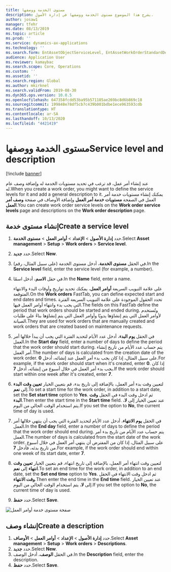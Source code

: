 ```yaml
---
title: مستوى الخدمة ووصفها
description: يشرح هذا الموضوع مستوى الخدمة ووصفها في إدارة الأصول.
author: josaw1
manager: tfehr
ms.date: 08/13/2019
ms.topic: article
ms.prod: ''
ms.service: dynamics-ax-applications
ms.technology: ''
ms.search.form: EntAssetObjectServiceLevel, EntAssetWorkOrderStandardDescription, EntAssetWorkOrderServiceLevel, EntAssetServiceLevelLookup
audience: Application User
ms.reviewer: kamaybac
ms.search.scope: Core, Operations
ms.custom: ''
ms.assetid: ''
ms.search.region: Global
ms.author: mkirknel
ms.search.validFrom: 2019-08-30
ms.dyn365.ops.version: 10.0.5
ms.openlocfilehash: 647358fcdd53ba95b571185ae269bc8d6b869c18
ms.sourcegitcommit: 199848e78df5cb7c439b001bdbe1ece963593cdb
ms.translationtype: HT
ms.contentlocale: ar-SA
ms.lasthandoff: 10/13/2020
ms.locfileid: "4421419"
---
```

# <a name="service-level-and-description"></a><span data-ttu-id="c4358-103">مستوى الخدمة ووصفها</span><span class="sxs-lookup"><span data-stu-id="c4358-103">Service level and description</span></span>

[!include [banner](../../includes/banner.md)]

 

<span data-ttu-id="c4358-104">عند إنشاء أمر عمل، قد ترغب في تحديد مستويات الخدمة له وإضافة وصف عام له.</span><span class="sxs-lookup"><span data-stu-id="c4358-104">When you create a work order, you might want to define the service levels for it and add a general description to it.</span></span> <span data-ttu-id="c4358-105">يمكنك إنشاء مستويات خدمة أمر العمل في الصفحة **مستويات خدمة أمر العمل** وإضافة الأوصاف في صفحة **وصف أمر العمل**.</span><span class="sxs-lookup"><span data-stu-id="c4358-105">You can create work order service levels on the **Work order service levels** page and descriptions on the **Work order description** page.</span></span>

## <a name="create-a-service-level"></a><span data-ttu-id="c4358-106">إنشاء مستوى خدمة</span><span class="sxs-lookup"><span data-stu-id="c4358-106">Create a service level</span></span>

1. <span data-ttu-id="c4358-107">حدد **إدارة الأصول** \> **الإعداد** \> **أوامر العمل** \> **مستوى الخدمة**.</span><span class="sxs-lookup"><span data-stu-id="c4358-107">Select **Asset management** \> **Setup** \> **Work orders** \> **Service level**.</span></span>
2. <span data-ttu-id="c4358-108">حدد **جديد**.</span><span class="sxs-lookup"><span data-stu-id="c4358-108">Select **New**.</span></span>
3. <span data-ttu-id="c4358-109">في الحقل **مستوى الخدمة**، أدخل مستوى الخدمة (على سبيل المثال، رقم).</span><span class="sxs-lookup"><span data-stu-id="c4358-109">In the **Service level** field, enter the service level (for example, a number).</span></span>
4. <span data-ttu-id="c4358-110">في حقل **الاسم**، أدخل اسمًا.</span><span class="sxs-lookup"><span data-stu-id="c4358-110">In the **Name** field, enter a name.</span></span>

    <span data-ttu-id="c4358-111">على علامة التبويب السريعة **أوامر العمل**، يمكنك تحديد تواريخ وأوقات البدء والانتهاء المتوقعة.</span><span class="sxs-lookup"><span data-stu-id="c4358-111">On the **Work orders** FastTab, you can define expected start and end dates and times.</span></span> <span data-ttu-id="c4358-112">تحدد الحقول الموجودة على علامة التبويب السريعة الفترة التي يجب بدء وانتهاء أوامر العمل فيها.</span><span class="sxs-lookup"><span data-stu-id="c4358-112">The fields on this FastTab define the period that work orders should be started and ended during.</span></span> <span data-ttu-id="c4358-113">وتُستخدم لأوامر العمل التي يتم إنشاؤها يدويًا وأوامر العمل التي يتم إنشاؤها بناءً على طلبات الصيانة.</span><span class="sxs-lookup"><span data-stu-id="c4358-113">They are used for work orders that are manually created and work orders that are created based on maintenance requests.</span></span> 

5. <span data-ttu-id="c4358-114">في الحقل **يوم البدء**، أدخل عدد الأيام لتحديد الفترة التي يجب أن يبدأ خلالها أمر العمل.</span><span class="sxs-lookup"><span data-stu-id="c4358-114">In the **Start day** field, enter a number of days to define the period that the work order should start during.</span></span> <span data-ttu-id="c4358-115">يتم حساب عدد الأيام من تاريخ إنشاء أمر العمل.</span><span class="sxs-lookup"><span data-stu-id="c4358-115">The number of days is calculated from the creation date of the work order.</span></span> <span data-ttu-id="c4358-116">على سبيل المثال، إذا كان يجب بدء أمر العمل عند إنشائه، أدخل **0**.</span><span class="sxs-lookup"><span data-stu-id="c4358-116">For example, if the work order should start when it's created, enter **0**.</span></span> <span data-ttu-id="c4358-117">إذا كان يجب بدء أمر العمل في خلال أسبوع من إنشائه، أدخل **7**.</span><span class="sxs-lookup"><span data-stu-id="c4358-117">If the work order should start within one week after it's created, enter **7**.</span></span>
6. <span data-ttu-id="c4358-118">لتعيين وقت بدء أمر العمل، بالإضافة إلى تاريخ بدء، قم بتعيين الخيار **تعيين وقت البدء** إلى **نعم**.</span><span class="sxs-lookup"><span data-stu-id="c4358-118">To set a start time for the work order, in addition to a start date, set the **Set start time** option to **Yes**.</span></span> <span data-ttu-id="c4358-119">ثم ادخل وقت البدء في الحقل **وقت البدء**.</span><span class="sxs-lookup"><span data-stu-id="c4358-119">Then enter the start time in the **Start time** field.</span></span> <span data-ttu-id="c4358-120">عند تعيين الخيار إلى **لا**، يتم استخدام الوقت الحالي من اليوم.</span><span class="sxs-lookup"><span data-stu-id="c4358-120">If you set the option to **No**, the current time of day is used.</span></span>
7. <span data-ttu-id="c4358-121">في الحقل **يوم الانتهاء**، أدخل عدد الأيام لتحديد الفترة التي يجب أن ينتهي خلالها أمر العمل.</span><span class="sxs-lookup"><span data-stu-id="c4358-121">In the **End day** field, enter a number of days to define the period that the work order should end during.</span></span> <span data-ttu-id="c4358-122">يتم حساب عدد الأيام من تاريخ بدء أمر العمل.</span><span class="sxs-lookup"><span data-stu-id="c4358-122">The number of days is calculated from the start date of the work order.</span></span> <span data-ttu-id="c4358-123">على سبيل المثال، إذا كان من المفترض أن ينتهي أمر العمل في خلال أسبوع من تاريخ بدئه، فأدخل **7**.</span><span class="sxs-lookup"><span data-stu-id="c4358-123">For example, if the work order should end within one week of its start date, enter **7**.</span></span>
8. <span data-ttu-id="c4358-124">لتعيين وقت انتهاء أمر العمل، بالإضافة إلى تاريخ انتهاء، قم بتعيين الخيار **تعيين وقت انتهاء** إلى **نعم**.</span><span class="sxs-lookup"><span data-stu-id="c4358-124">To set an end time for the work order, in addition to an end date, set the **Set end time** option to **Yes**.</span></span> <span data-ttu-id="c4358-125">ثم ادخل وقت الانتهاء في الحقل **وقت الانتهاء**.</span><span class="sxs-lookup"><span data-stu-id="c4358-125">Then enter the end time in the **End time** field.</span></span> <span data-ttu-id="c4358-126">عند تعيين الخيار إلى **لا**، يتم استخدام الوقت الحالي من اليوم.</span><span class="sxs-lookup"><span data-stu-id="c4358-126">If you set the option to **No**, the current time of day is used.</span></span>
9. <span data-ttu-id="c4358-127">حدد **حفظ**.</span><span class="sxs-lookup"><span data-stu-id="c4358-127">Select **Save**.</span></span>

![صفحة مستوى خدمة أوامر العمل](media/19-setup-for-work-orders.png)

## <a name="create-a-description"></a><span data-ttu-id="c4358-129">إنشاء وصف</span><span class="sxs-lookup"><span data-stu-id="c4358-129">Create a description</span></span>

1. <span data-ttu-id="c4358-130">حدد **إدارة الأصول** \> **الإعداد** \> **أوامر العمل** \> **الأوصاف**.</span><span class="sxs-lookup"><span data-stu-id="c4358-130">Select **Asset management** \> **Setup** \> **Work orders** \> **Descriptions**.</span></span>
2. <span data-ttu-id="c4358-131">حدد **جديد**.</span><span class="sxs-lookup"><span data-stu-id="c4358-131">Select **New**.</span></span>
3. <span data-ttu-id="c4358-132">في الحقل **الوصف**، أدخل الوصف.</span><span class="sxs-lookup"><span data-stu-id="c4358-132">In the **Description** field, enter the description.</span></span>
4. <span data-ttu-id="c4358-133">حدد **حفظ**.</span><span class="sxs-lookup"><span data-stu-id="c4358-133">Select **Save**.</span></span>
